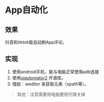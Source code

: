 # App自动化

## 效果

抖音和tiktok能自动刷App评论。

## 实现
1. 使用android手机，能与电脑正常使用adb连接
2. 使用[uiautomator2](https://github.com/openatx/uiautomator2) 开源库。    
3. 借助：weditor 来获取元素（xpath等）。

> 其他：注意需要把电脑要把代理关掉